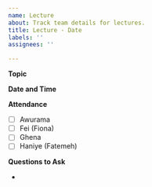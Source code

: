 ```yaml
---
name: Lecture
about: Track team details for lectures.
title: Lecture - Date
labels: ''
assignees: ''

---
```


**Topic**

**Date and Time**

**Attendance**

- [ ] Awurama
- [ ] Fei (Fiona)
- [ ] Ghena
- [ ] Haniye (Fatemeh)

**Questions to Ask**

-

